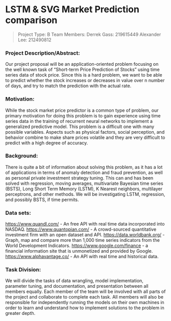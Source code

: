 # LSTM & SVG Market Prediction comparison

> Project Type: B 
> Team Members:
> Derrek Gass: 219615449
> Alexander Lee: 212490812

### Project Description/Abstract:
Our project proposal will be an application-oriented problem focusing on the well
known task of “Short-term Price Prediction of Stocks” using time series data of stock price.
Since this is a hard problem, we want to be able to predict whether the stock increases or
decreases in value over n number of days, and try to match the prediction with the actual rate.

### Motivation:
While the stock market price predictor is a common type of problem, our primary
motivation for doing this problem is to gain experience using time series data in the training of
recurrent neural networks to implement a generalized predictive model. This problem is a
difficult one with many possible variables. Aspects such as physical factors, social perception,
and behavior combine to make share prices volatile and they are very difficult to predict with a
high degree of accuracy.

### Background:
There is quite a bit of information about solving this problem, as it has a lot of
applications in terms of anomaly detection and fraud prevention, as well as personal private
investment strategy tuning. This can and has been solved with regression, moving averages,
multivariate Bayesian time series (BSTS), Long Short Term Memory (LSTM), K Nearest
neighbors, multilayer perceptrons, and other methods. We will be investigating LSTM,
regression, and possibly BSTS, if time permits.


### Data sets:
https://www.quandl.com/ - An free API with real time data incorporated into
NASDAQ.
https://www.quantopian.com/ - A crowd-sourced quantitative investment
firm with an open dataset and API.
https://data.worldbank.org/ - Graph, map and compare more than 1,000 time
series indicators from the World Development Indicators.
https://www.google.com/finance - a financial information site that is
unmonetized and provided by Google.
https://www.alphavantage.co/ - An API with real time and historical data.

### Task Division:
We will divide the tasks of data wrangling, model implementation, parameter tuning,
and documentation, and presentation between all members equally. Each member of the
team will be involved with all parts of the project and collaborate to complete each task. All
members will also be responsible for independently running the models on their own
machines in order to learn and understand how to implement solutions to the problem in
greater depth.